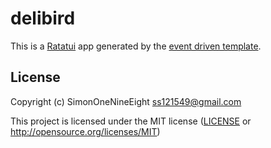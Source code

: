 # delibird

This is a [Ratatui] app generated by the [event driven template].

[Ratatui]: https://ratatui.rs
[event driven template]: https://github.com/ratatui/templates/tree/main/event-driven

## License

Copyright (c) SimonOneNineEight <ss121549@gmail.com>

This project is licensed under the MIT license ([LICENSE] or <http://opensource.org/licenses/MIT>)

[LICENSE]: ./LICENSE
